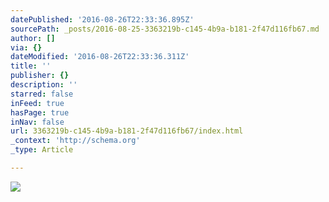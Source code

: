 ```yaml
---
datePublished: '2016-08-26T22:33:36.895Z'
sourcePath: _posts/2016-08-25-3363219b-c145-4b9a-b181-2f47d116fb67.md
author: []
via: {}
dateModified: '2016-08-26T22:33:36.311Z'
title: ''
publisher: {}
description: ''
starred: false
inFeed: true
hasPage: true
inNav: false
url: 3363219b-c145-4b9a-b181-2f47d116fb67/index.html
_context: 'http://schema.org'
_type: Article

---
```

![](https://the-grid-user-content.s3-us-west-2.amazonaws.com/29454b49-9604-4540-b4dd-ce538206a7c3.jpg)